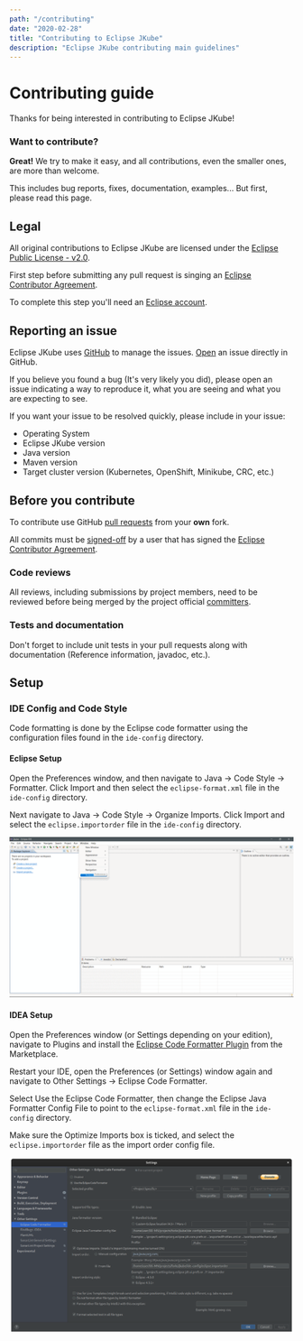 ```yaml
---
path: "/contributing"
date: "2020-02-28"
title: "Contributing to Eclipse JKube"
description: "Eclipse JKube contributing main guidelines"
---
```

<div class="hero">
<div class="hero-content">

# Contributing guide

Thanks for being interested in contributing to Eclipse JKube!

</div>
</div>

### Want to contribute?

**Great!** We try to make it easy, and all contributions, even the smaller ones, are more than welcome.

This includes bug reports, fixes, documentation, examples... But first, please read this page.

## Legal

All original contributions to Eclipse JKube are licensed under the
[Eclipse Public License - v2.0](https://github.com/eclipse/jkube/blob/master/LICENSE).

First step before submitting any pull request is singing an
[Eclipse Contributor Agreement](https://accounts.eclipse.org/user/eca).

To complete this step you'll need an [Eclipse account](https://accounts.eclipse.org/).

## Reporting an issue

Eclipse JKube uses [GitHub](https://github.com/eclipse/jkube/issues) to manage the issues.
[Open](https://github.com/eclipse/jkube/issues/new) an issue directly in GitHub.

If you believe you found a bug (It's very likely you did), please open an issue
indicating a way to reproduce it, what you are seeing and what you are expecting to see.

If you want your issue to be resolved quickly, please include in your issue:
- Operating System
- Eclipse JKube version
- Java version
- Maven version
- Target cluster version (Kubernetes, OpenShift, Minikube, CRC, etc.)

## Before you contribute

To contribute use GitHub [pull requests](https://github.com/eclipse/jkube/pulls) from your **own** fork.

All commits must be [signed-off](https://git-scm.com/docs/git-commit#Documentation/git-commit.txt---signoff)
by a user that has signed the
[Eclipse Contributor Agreement](https://www.eclipse.org/legal/ECA.php).

### Code reviews

All reviews, including submissions by project members, need to be reviewed before being merged by the project official
[committers](https://projects.eclipse.org/projects/ecd.jkube/who).


### Tests and documentation

Don't forget to include unit tests in your pull requests along with documentation (Reference information, javadoc, etc.).

## Setup

### IDE Config and Code Style

Code formatting is done by the Eclipse code formatter using the configuration files found in the `ide-config` directory.

#### Eclipse Setup

Open the Preferences window, and then navigate to Java -> Code Style -> Formatter.
Click Import and then select the `eclipse-format.xml` file in the `ide-config` directory.

Next navigate to Java -> Code Style -> Organize Imports.
Click Import and select the `eclipse.importorder` file in the `ide-config` directory.

![Eclipse Code Formatter Settings](eclipse-code-formatter-settings.gif "Eclipse Code Formatter Plugin")

#### IDEA Setup

Open the Preferences window (or Settings depending on your edition), navigate to Plugins and install the
[Eclipse Code Formatter Plugin](https://plugins.jetbrains.com/plugin/6546-eclipse-code-formatter) from the Marketplace.

Restart your IDE, open the Preferences (or Settings) window again and navigate to Other Settings -> Eclipse Code Formatter.

Select Use the Eclipse Code Formatter, then change the Eclipse Java Formatter Config File to point to the
`eclipse-format.xml` file in the `ide-config` directory.

Make sure the Optimize Imports box is ticked, and select the `eclipse.importorder` file as the import order config file.

![IntelliJ Eclipse Code Formatter Settings](intellij-eclipse-code-formatter-settings.png "Eclipse Code Formatter Plugin")

